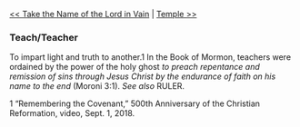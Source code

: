 [<< Take the Name of the Lord in Vain](Take%20the%20Name%20of%20the%20Lord%20in%20Vain.md)  |  [Temple >>](Temple.md)

### Teach/Teacher
To impart light and truth to another.1 In the Book of Mormon, teachers were ordained by the power of the holy ghost *to preach repentance and remission of sins through Jesus Christ by the endurance of faith on his name to the end* (Moroni 3:1). *See also* RULER.



1 “Remembering the Covenant,” 500th Anniversary of the Christian Reformation, video, Sept. 1, 2018.
